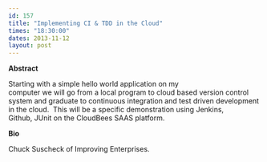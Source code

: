 ```yaml
---
id: 157
title: "Implementing CI & TDD in the Cloud"
times: "18:30:00"
dates: 2013-11-12
layout: post
---
```

 **Abstract**

Starting with a simple hello world application on my  
computer we will go from a local program to cloud based version control  
system and graduate to continuous integration and test driven development  
in the cloud.&nbsp; This will be a specific demonstration using Jenkins,  
Github, JUnit on the CloudBees SAAS platform.  

**Bio**

Chuck Suscheck of Improving Enterprises.

